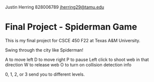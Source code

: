 Justin Herring
828006789
jherring29@tamu.edu

# Final Project - Spiderman Game
This is my final project for CSCE 450 F22 at Texas A&M University.

Swing through the city like Spiderman!

A to move left
D to move right
P to pause 
Left click to shoot web in that direction
W to release web
O to turn on collision detection info

0, 1, 2, or 3 send you to different levels.

